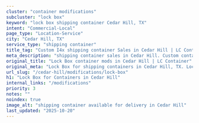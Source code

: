 ```yaml
---
cluster: "container modifications"
subcluster: "lock box"
keyword: "lock box shipping container Cedar Hill, TX"
intent: "Commercial-Local"
page_type: "Location-Service"
city: "Cedar Hill, TX"
service_type: "shipping container"
title_tag: "Custom I4x shipping container Sales in Cedar Hill | LC Container"
meta_description: "shipping container sales in Cedar Hill. Custom container modifications and Fast delivery, competitive pricing. Serving modifications area. Quote ID: GQ4. Call (214) 524-4168 for your free quote today."
original_title: "Lock Box container mods in Cedar Hill | LC Container"
original_meta: "Lock Box for shipping containers in Cedar Hill, TX. Local fabrication & pro install. LC Container — Since 2003. Get a quote."
url_slug: "/cedar-hill/modifications/lock-box"
h1: "Lock Box for Containers in Cedar Hill"
internal_links: "/modifications"
priority: 3
notes: ""
noindex: true
image_alt: "shipping container available for delivery in Cedar Hill"
last_updated: "2025-10-20"
---
```


<!-- TODO: Add unique city/inventory copy, images, and internal links here. -->
